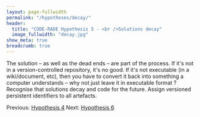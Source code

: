 ```yaml
---
layout: page-fullwidth
permalink: "/hypotheses/decay/"
header:
  title: "CODE-RADE Hypothesis 5 - <br />Solutions decay"
  image_fullwidth: "decay.jpg"
show_meta: true
breadcrumb: true
---
```


The solution – as well as the dead ends – are part of the process.
If it's not in a version-controlled repository, it's no good.
If it's not executable (in a wiki/document, etc), then you have to convert it back into something a computer understands – why not just leave it in executable format ?
Recognise that solutions decay and code for the future.
Assign versioned persistent identifiers to all artefacts.
<br>

<p>
  Previous: <a href="{{ site.url }}/hypotheses/multiple/"> Hypothesis 4</a> Next: <a href="{{ site.url }}/hypotheses/automation/">Hypothesis 6</a>
</p>
